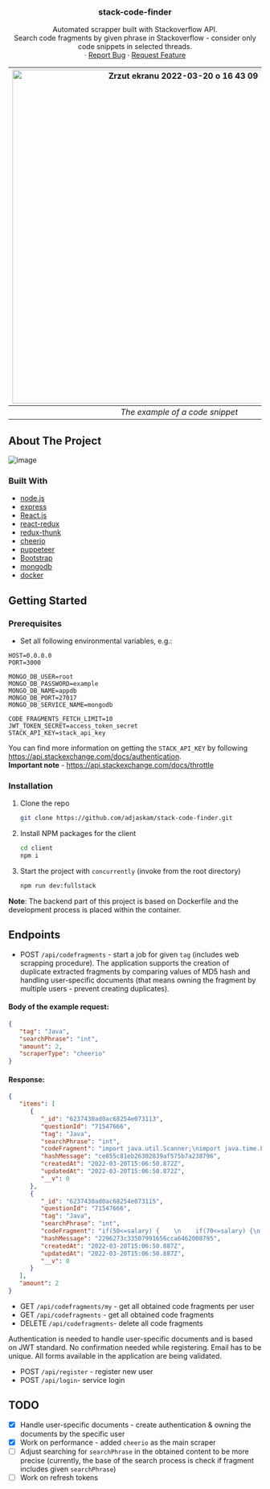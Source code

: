 <div id="top"></div>
<!--
*** Thanks for checking out the Best-README-Template. If you have a suggestion
*** that would make this better, please fork the repo and create a pull request
*** or simply open an issue with the tag "enhancement".
*** Don't forget to give the project a star!
*** Thanks again! Now go create something AMAZING! :D
-->



<!-- PROJECT SHIELDS -->
<!--
*** I'm using markdown "reference style" links for readability.
*** Reference links are enclosed in brackets [ ] instead of parentheses ( ).
*** See the bottom of this document for the declaration of the reference variables
*** for contributors-url, forks-url, etc. This is an optional, concise syntax you may use.
*** https://www.markdownguide.org/basic-syntax/#reference-style-links
-->



<!-- PROJECT LOGO -->
<h3 align="center">stack-code-finder</h3>

  <p align="center">
   Automated scrapper built with Stackoverflow API.<br />Search code fragments by given phrase in Stackoverflow - consider only code snippets in selected threads.  
    <br />
    ·
    <a href="https://github.com/adjaskam/stack-code-finder/issues">Report Bug</a>
    ·
    <a href="https://github.com/adjaskam/stack-code-finder/issues">Request Feature</a>
  </p>
</div>

<div align="center">

| <img width="664" alt="Zrzut ekranu 2022-03-20 o 16 43 09" src="https://user-images.githubusercontent.com/43110487/159170505-f8ac4bfa-c3b4-4296-9a4a-7f753c32a71e.png">| 
|:--:| 
| *The example of a code snippet* |
</div>

<!-- ABOUT THE PROJECT -->
## About The Project


![image](https://user-images.githubusercontent.com/43110487/162948296-e239fb88-f307-40cc-bf8e-018a0fb989f4.png)

### Built With

* [node.js](https://nextjs.org/)
* [express](https://reactjs.org/)
* [React.js](https://reactjs.org/)
* [react-redux](https://reactjs.org/)
* [redux-thunk](https://reactjs.org/)
* [cheerio](https://vuejs.org/)
* [puppeteer](https://angular.io/)
* [Bootstrap](https://reactjs.org/)
* [mongodb](https://reactjs.org/)
* [docker](https://reactjs.org/)

<!-- GETTING STARTED -->
## Getting Started

### Prerequisites

* Set all following environmental variables, e.g.:
```shell
HOST=0.0.0.0
PORT=3000

MONGO_DB_USER=root
MONGO_DB_PASSWORD=example
MONGO_DB_NAME=appdb
MONGO_DB_PORT=27017
MONGO_DB_SERVICE_NAME=mongodb

CODE_FRAGMENTS_FETCH_LIMIT=10
JWT_TOKEN_SECRET=access_token_secret
STACK_API_KEY=stack_api_key
```
You can find more information on getting the `STACK_API_KEY` by following https://api.stackexchange.com/docs/authentication.  
**Important note** - https://api.stackexchange.com/docs/throttle


### Installation

1. Clone the repo
   ```sh
   git clone https://github.com/adjaskam/stack-code-finder.git
   ```
2. Install NPM packages for the client
   ```sh
   cd client
   npm i
    ```
3. Start the project with `concurrently` (invoke from the root directory)
   ```sh
   npm run dev:fullstack
    ```
**Note**: The backend part of this project is based on Dockerfile and the development process is placed within the container.


## Endpoints
* POST `/api/codefragments` -
start a job for given `tag` (includes web scrapping procedure). The application supports the creation of duplicate extracted fragments by comparing values of MD5 hash and handling user-specific documents (that means owning the fragment by multiple users - prevent creating duplicates).

#### Body of the example request: 
```json
{
   "tag": "Java",
   "searchPhrase": "int",
   "amount": 2,
   "scraperType": "cheerio"
}
```
#### Response: 
```json
{
   "items": [
      {
         "_id": "6237430ad0ac68254e073113",
         "questionId": "71547666",
         "tag": "Java",
         "searchPhrase": "int",
         "codeFragment": "import java.util.Scanner;\nimport java.time.LocalDateTime;\nimport java.time.format.DateTimeFormatter; \n\nclass Main {\n  public static void main(String[] args) {\n    Scanner myObj = new Scanner(System.in);\n\n    System.out.println(\"Enter your Name, Student ID and Salary: \\n\");\n\n",
         "hashMessage": "ce855c81eb26302839af575b7a238796",
         "createdAt": "2022-03-20T15:06:50.872Z",
         "updatedAt": "2022-03-20T15:06:50.872Z",
         "__v": 0
      },
      {
         "_id": "6237430ad0ac68254e073115",
         "questionId": "71547666",
         "tag": "Java",
         "searchPhrase": "int",
         "codeFragment": "if(50<=salary) {    \n    if(70<=salary) {\n         System.out.printIn(\"E\");\n         }\n    else {\n         System.out.println(\"C\");\n         }\n}\n",
         "hashMessage": "2296273c33507991656cca6462008795",
         "createdAt": "2022-03-20T15:06:50.887Z",
         "updatedAt": "2022-03-20T15:06:50.887Z",
         "__v": 0
      }
   ],
   "amount": 2
}
```

* GET `/api/codefragments/my` - get all obtained code fragments per user
* GET `/api/codefragments` - get all obtained code fragments
* DELETE `/api/codefragments`- delete all code fragments

Authentication is needed to handle user-specific documents and is based on JWT standard.
No confirmation needed while registering. Email has to be unique. All forms available in the application are being validated.
* POST `/api/register` - register new user
* POST `/api/login`- service login

## TODO
* [X] Handle user-specific documents - create authentication & owning the documents by the specific user
* [X] Work on performance - added `cheerio` as the main scraper
* [ ] Adjust searching for `searchPhrase` in the obtained content to be more precise (currently, the base of the search process is check if fragment includes given `searchPhrase`)
* [ ] Work on refresh tokens
